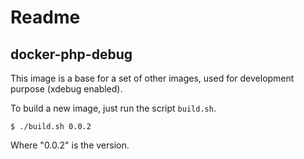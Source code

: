 # Readme

## docker-php-debug


This image is a base for a set of other images, used for development purpose (xdebug enabled).

To build a new image, just run the script ``build.sh``.

```
$ ./build.sh 0.0.2
```

Where "0.0.2" is the version.

